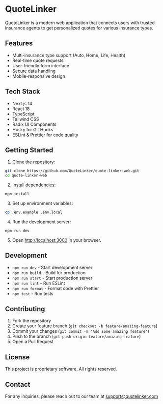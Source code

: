 # QuoteLinker

QuoteLinker is a modern web application that connects users with trusted insurance agents to get personalized quotes for various insurance types.

## Features

- Multi-insurance type support (Auto, Home, Life, Health)
- Real-time quote requests
- User-friendly form interface
- Secure data handling
- Mobile-responsive design

## Tech Stack

- Next.js 14
- React 18
- TypeScript
- Tailwind CSS
- Radix UI Components
- Husky for Git Hooks
- ESLint & Prettier for code quality

## Getting Started

1. Clone the repository:
```bash
git clone https://github.com/QuoteLinker/quote-linker-web.git
cd quote-linker-web
```

2. Install dependencies:
```bash
npm install
```

3. Set up environment variables:
```bash
cp .env.example .env.local
```

4. Run the development server:
```bash
npm run dev
```

5. Open [http://localhost:3000](http://localhost:3000) in your browser.

## Development

- `npm run dev` - Start development server
- `npm run build` - Build for production
- `npm run start` - Start production server
- `npm run lint` - Run ESLint
- `npm run format` - Format code with Prettier
- `npm test` - Run tests

## Contributing

1. Fork the repository
2. Create your feature branch (`git checkout -b feature/amazing-feature`)
3. Commit your changes (`git commit -m 'Add some amazing feature'`)
4. Push to the branch (`git push origin feature/amazing-feature`)
5. Open a Pull Request

## License

This project is proprietary software. All rights reserved.

## Contact

For any inquiries, please reach out to our team at support@quotelinker.com
